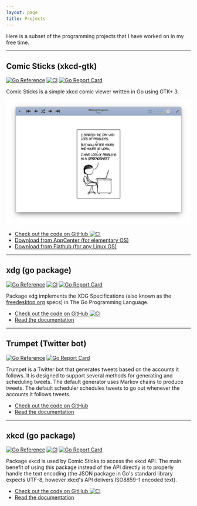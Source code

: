 ```yaml
---
layout: page
title: Projects
---
```


Here is a subset of the programming projects that I have worked on in my free
time.

---

## Comic Sticks (xkcd-gtk)

<div>
  <a href="https://pkg.go.dev/github.com/rkoesters/xkcd-gtk@main"><img src="https://pkg.go.dev/badge/github.com/rkoesters/xkcd-gtk.svg" alt="Go Reference" /></a>
  <a href="https://github.com/rkoesters/xkcd-gtk/actions/workflows/ci.yml"><img src="https://github.com/rkoesters/xkcd-gtk/actions/workflows/ci.yml/badge.svg" alt="CI" /></a>
  <a href="https://goreportcard.com/report/github.com/rkoesters/xkcd-gtk"><img src="https://goreportcard.com/badge/github.com/rkoesters/xkcd-gtk" alt="Go Report Card" /></a>
</div>

Comic Sticks is a simple xkcd comic viewer written in Go using GTK+ 3.

![xkcd-gtk screenshot](https://raw.githubusercontent.com/rkoesters/xkcd-gtk/main/screenshots/screenshot-1@2x.png)

- [Check out the code on GitHub ![CI](https://github.com/rkoesters/xkcd-gtk/actions/workflows/ci.yml/badge.svg)](https://github.com/rkoesters/xkcd-gtk)
- [Download from AppCenter (for elementary OS)](https://appcenter.elementary.io/com.github.rkoesters.xkcd-gtk)
- [Download from Flathub (for any Linux OS)](https://flathub.org/apps/details/com.github.rkoesters.xkcd-gtk)

---

## xdg (go package)

<div>
  <a href="https://pkg.go.dev/github.com/rkoesters/xdg"><img src="https://pkg.go.dev/badge/github.com/rkoesters/xdg.svg" alt="Go Reference" /></a>
  <a href="https://github.com/rkoesters/xdg/actions/workflows/go.yml"><img src="https://github.com/rkoesters/xdg/actions/workflows/go.yml/badge.svg" alt="CI" /></a>
  <a href="https://goreportcard.com/report/github.com/rkoesters/xdg"><img src="https://goreportcard.com/badge/github.com/rkoesters/xdg" alt="Go Report Card" /></a>
</div>

Package xdg implements the XDG Specifications (also known as the
[freedesktop.org](https://www.freedesktop.org/) specs) in The Go Programming
Language.

- [Check out the code on GitHub ![CI](https://github.com/rkoesters/xdg/actions/workflows/go.yml/badge.svg)](https://github.com/rkoesters/xdg)
- [Read the documentation](https://pkg.go.dev/github.com/rkoesters/xdg)

---

## Trumpet (Twitter bot)

<div>
  <a href="https://pkg.go.dev/github.com/rkoesters/trumpet"><img src="https://pkg.go.dev/badge/github.com/rkoesters/trumpet.svg" alt="Go Reference" /></a>
  <a href="https://goreportcard.com/report/github.com/rkoesters/trumpet"><img src="https://goreportcard.com/badge/github.com/rkoesters/trumpet" alt="Go Report Card" /></a>
</div>

Trumpet is a Twitter bot that generates tweets based on the accounts it
follows. It is designed to support several methods for generating and
scheduling tweets. The default generator uses Markov chains to produce tweets.
The default scheduler schedules tweets to go out whenever the accounts it
follows tweets.

- [Check out the code on GitHub](https://github.com/rkoesters/trumpet)
- [Read the documentation](https://pkg.go.dev/github.com/rkoesters/trumpet)

---

## xkcd (go package)

<div>
  <a href="https://pkg.go.dev/github.com/rkoesters/xkcd"><img src="https://pkg.go.dev/badge/github.com/rkoesters/xkcd.svg" alt="Go Reference" /></a>
  <a href="https://github.com/rkoesters/xkcd/actions/workflows/go.yml"><img src="https://github.com/rkoesters/xkcd/actions/workflows/go.yml/badge.svg" alt="CI" /></a>
  <a href="https://goreportcard.com/report/github.com/rkoesters/xkcd"><img src="https://goreportcard.com/badge/github.com/rkoesters/xkcd" alt="Go Report Card" /></a>
</div>

Package xkcd is used by Comic Sticks to access the xkcd API. The main benefit
of using this package instead of the API directly is to properly handle the
text encoding (the JSON package in Go's standard library expects UTF-8, however
xkcd's API delivers ISO8859-1 encoded text).

- [Check out the code on GitHub ![CI](https://github.com/rkoesters/xkcd/actions/workflows/go.yml/badge.svg)](https://github.com/rkoesters/xkcd)
- [Read the documentation](https://pkg.go.dev/github.com/rkoesters/xkcd)
